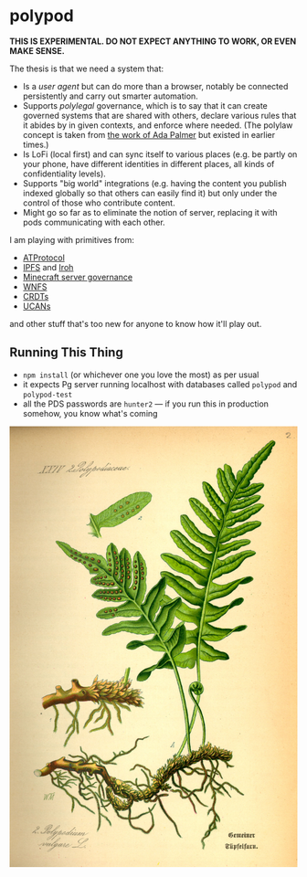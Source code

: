 
# polypod

**THIS IS EXPERIMENTAL. DO NOT EXPECT ANYTHING TO WORK, OR EVEN MAKE SENSE.**

The thesis is that we need a system that:

- Is a *user agent* but can do more than a browser, notably be connected persistently and
  carry out smarter automation.
- Supports *polylegal* governance, which is to say that it can create governed systems that
  are shared with others, declare various rules that it abides by in given contexts, and
  enforce where needed. (The polylaw concept is taken from [the work of Ada Palmer](https://en.wikipedia.org/wiki/Too_Like_the_Lightning)
  but existed in earlier times.)
- Is LoFi (local first) and can sync itself to various places (e.g. be partly on your
  phone, have different identities in different places, all kinds of confidentiality levels).
- Supports "big world" integrations (e.g. having the content you publish indexed globally
  so that others can easily find it) but only under the control of those who contribute
  content.
- Might go so far as to eliminate the notion of server, replacing it with pods communicating
  with each other.

I am playing with primitives from:

- [ATProtocol](https://atproto.com/)
- [IPFS](https://ipfs.tech/) and [Iroh](https://iroh.computer/)
- [Minecraft server governance](https://www.semanticscholar.org/search?q=%5C%22Seth%20Frey%5C%22&sort=relevance)
- [WNFS](https://github.com/wnfs-wg/)
- [CRDTs](https://yjs.dev/)
- [UCANs](https://ucan.xyz/)

and other stuff that's too new for anyone to know how it'll play out.

## Running This Thing

- `npm install` (or whichever one you love the most) as per usual
- it expects Pg server running localhost with databases called `polypod` and `polypod-test`
- all the PDS passwords are `hunter2` — if you run this in production somehow, you know what's coming

![polypody](polypody.jpg)
